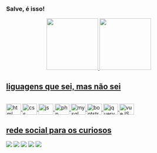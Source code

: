 ### Salve, é isso!

<div align = "center">
  <a href="#" target="_blank">
  <img height = "140em" src = "https://github-readme-stats.vercel.app/api?username=alexbrandoow&show_icons=true&theme=dark&include_all_commits=true&count_private=true" />
  <img height = "140em" src = "https://github-readme-stats.vercel.app/api/top-langs/?username=alexbrandoow&layout=compact&langs_count=7&theme=dark" />
</div>
  
  ## liguagens que sei, mas não sei
  
 <div style = "display: inline_block"> <br>
  <img align = "center" alt = "html" height = "30" width = "40" src = "https://cdn.jsdelivr.net/gh/devicons/devicon/icons/html5/html5-original.svg">
  <img align = "center" alt = "css" height = "30" width = "40" src = "https://cdn.jsdelivr.net/gh/devicons/devicon/icons/css3/css3-original.svg">
  <img align = "center" alt = "js" height = "30" width = "40" src = "https://cdn.jsdelivr.net/gh/devicons/devicon/icons/javascript/javascript-original.svg">
  <img align = "center" alt = "php" height = "30" width = "40" src = "https://cdn.jsdelivr.net/gh/devicons/devicon/icons/php/php-original.svg">
  <img align = "center" alt = "mysql" height = "30" width = "40" src = "https://cdn.jsdelivr.net/gh/devicons/devicon/icons/mysql/mysql-plain-wordmark.svg">
  <img align = "center" alt = "bootstrap" height = "30" width = "40" src = "https://cdn.jsdelivr.net/gh/devicons/devicon/icons/bootstrap/bootstrap-plain.svg">
  <img align = "center" alt = "jquery" height = "30" width = "40" src = "https://cdn.jsdelivr.net/gh/devicons/devicon/icons/jquery/jquery-original-wordmark.svg">
  <img align = "center" alt = "vueJS" height = "30" width = "40" src = "https://cdn.jsdelivr.net/gh/devicons/devicon/icons/vuejs/vuejs-original-wordmark.svg">
</div>

  
  ## rede social para os curiosos
  
<div>
  <a href="https://www.youtube.com/c/AlexBrandow" target="_blank"><img src="https://img.shields.io/badge/YouTube-FF0000?style=for-the-badge&logo=youtube&logoColor=white" target="_blank"></a>
  <a href="https://www.instagram.com/alexbrandoow/" target="_blank"><img src="https://img.shields.io/badge/-Instagram-%23E4405F?style=for-the-badge&logo=instagram&logoColor=white" target="_blank"></a>
 	<a href="https://www.twitch.tv/bwzera_" target="_blank"><img src="https://img.shields.io/badge/Twitch-9146FF?style=for-the-badge&logo=twitch&logoColor=white" target="_blank"></a> 
  <a href = "mailto:alexbrandoow@gmail.com"><img src="https://img.shields.io/badge/Gmail-D14836?style=for-the-badge&logo=gmail&logoColor=white" target="_blank"></a>
  <a href="https://www.linkedin.com/in/alex-brandow-1b627a206/" target="_blank"><img src="https://img.shields.io/badge/-LinkedIn-%230077B5?style=for-the-badge&logo=linkedin&logoColor=white" target="_blank"></a> 
<div>
